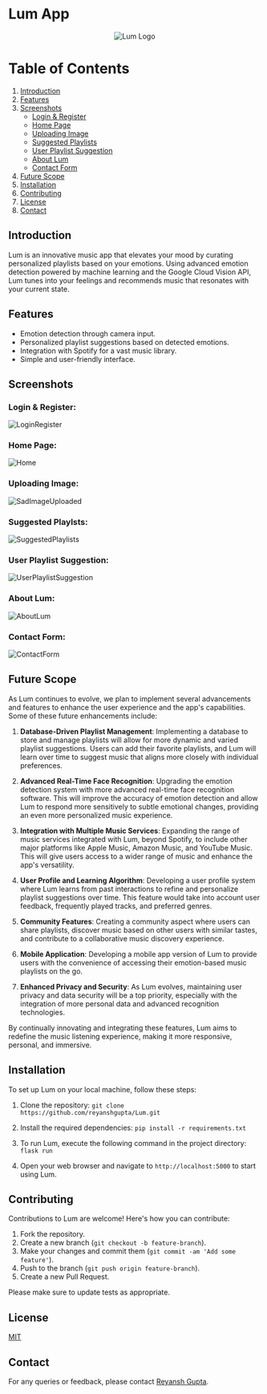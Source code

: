 # Lum App
<p align="center">
  <img src="https://github.com/reyanshgupta/Lum/assets/56816381/3d28fa7e-fc5d-4060-94d9-3ae9b0cb5ece" alt="Lum Logo">
</p>

# Table of Contents
1. [Introduction](#introduction)
2. [Features](#features)
3. [Screenshots](#screenshots)
    - [Login & Register](#login--register)
    - [Home Page](#home-page)
    - [Uploading Image](#uploading-image)
    - [Suggested Playlists](#suggested-playlsts)
    - [User Playlist Suggestion](#user-playlist-suggestion)
    - [About Lum](#about-lum)
    - [Contact Form](#contact-form)
4. [Future Scope](#future-scope)
5. [Installation](#installation)
6. [Contributing](#contributing)
7. [License](#license)
8. [Contact](#contact)

## Introduction
Lum is an innovative music app that elevates your mood by curating personalized playlists based on your emotions. Using advanced emotion detection powered by machine learning and the Google Cloud Vision API, Lum tunes into your feelings and recommends music that resonates with your current state.

## Features
- Emotion detection through camera input.
- Personalized playlist suggestions based on detected emotions.
- Integration with Spotify for a vast music library.
- Simple and user-friendly interface.

## Screenshots
### Login & Register:
![LoginRegister](https://github.com/reyanshgupta/Lum/assets/56816381/01927e79-b777-4be8-a4dd-1d4d83643568)

### Home Page: 
![Home](https://github.com/reyanshgupta/Lum/assets/56816381/8db83132-b1cc-4d6b-a6d4-94067cccfc73)

### Uploading Image:
![SadImageUploaded](https://github.com/reyanshgupta/Lum/assets/56816381/dd90bf27-ae76-4a93-af51-c9ae035c4e00)

### Suggested Playlsts:
![SuggestedPlaylists](https://github.com/reyanshgupta/Lum/assets/56816381/b5b41657-6752-4775-b419-5d846b1cfeaa)

### User Playlist Suggestion: 
![UserPlaylistSuggestion](https://github.com/reyanshgupta/Lum/assets/56816381/b7e42976-5a43-43e6-9859-ed9366b81755)

### About Lum:
![AboutLum](https://github.com/reyanshgupta/Lum/assets/56816381/97fb2739-d6e8-4dcb-9561-ee8869c2e5df)

### Contact Form:
![ContactForm](https://github.com/reyanshgupta/Lum/assets/56816381/479cbce9-0634-4e44-8d50-2f5a6b1407f1)

## Future Scope

As Lum continues to evolve, we plan to implement several advancements and features to enhance the user experience and the app's capabilities. Some of these future enhancements include:

1. **Database-Driven Playlist Management**: Implementing a database to store and manage playlists will allow for more dynamic and varied playlist suggestions. Users can add their favorite playlists, and Lum will learn over time to suggest music that aligns more closely with individual preferences.

2. **Advanced Real-Time Face Recognition**: Upgrading the emotion detection system with more advanced real-time face recognition software. This will improve the accuracy of emotion detection and allow Lum to respond more sensitively to subtle emotional changes, providing an even more personalized music experience.

3. **Integration with Multiple Music Services**: Expanding the range of music services integrated with Lum, beyond Spotify, to include other major platforms like Apple Music, Amazon Music, and YouTube Music. This will give users access to a wider range of music and enhance the app's versatility.

4. **User Profile and Learning Algorithm**: Developing a user profile system where Lum learns from past interactions to refine and personalize playlist suggestions over time. This feature would take into account user feedback, frequently played tracks, and preferred genres.

5. **Community Features**: Creating a community aspect where users can share playlists, discover music based on other users with similar tastes, and contribute to a collaborative music discovery experience.

6. **Mobile Application**: Developing a mobile app version of Lum to provide users with the convenience of accessing their emotion-based music playlists on the go.

7. **Enhanced Privacy and Security**: As Lum evolves, maintaining user privacy and data security will be a top priority, especially with the integration of more personal data and advanced recognition technologies.

By continually innovating and integrating these features, Lum aims to redefine the music listening experience, making it more responsive, personal, and immersive.

## Installation
To set up Lum on your local machine, follow these steps:

1. Clone the repository: 
  ```git clone https://github.com/reyanshgupta/Lum.git```
2. Install the required dependencies:
  ```pip install -r requirements.txt```
3. To run Lum, execute the following command in the project directory:
```flask run```

4. Open your web browser and navigate to `http://localhost:5000` to start using Lum.

## Contributing
Contributions to Lum are welcome! Here's how you can contribute:

1. Fork the repository.
2. Create a new branch (`git checkout -b feature-branch`).
3. Make your changes and commit them (`git commit -am 'Add some feature'`).
4. Push to the branch (`git push origin feature-branch`).
5. Create a new Pull Request.

Please make sure to update tests as appropriate.

## License
[MIT](https://choosealicense.com/licenses/mit/)

## Contact
For any queries or feedback, please contact [Reyansh Gupta](mailto:qubitechcorp@gmail.com).

